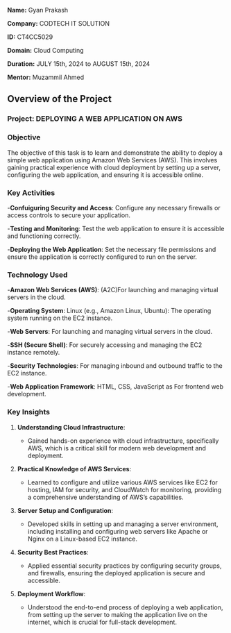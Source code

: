 **Name:** Gyan Prakash

**Company:** CODTECH IT SOLUTION

**ID:** CT4CC5029

**Domain:** Cloud Computing

**Duration:** JULY 15th, 2024 to AUGUST 15th, 2024

**Mentor:** Muzammil Ahmed

## Overview of the Project

### Project: DEPLOYING A WEB APPLICATION ON AWS

### Objective

The objective of this task is to learn and demonstrate the ability to deploy a simple web application using Amazon Web Services (AWS). This involves gaining practical experience with cloud deployment by setting up a server, configuring the web application, and ensuring it is accessible online. 

### Key Activities

-**Confuiguring Security and Access**: Configure any necessary firewalls or access controls to secure your application.

-**Testing and Monitoring**: Test the web application to ensure it is accessible and functioning correctly.

-**Deploying the Web Application**: Set the necessary file permissions and ensure the application is correctly configured to run on the server.

### Technology Used

-**Amazon Web Services (AWS)**: (A2C)For launching and managing virtual servers in the cloud.

-**Operating System**: Linux (e.g., Amazon Linux, Ubuntu): The operating system running on the EC2 instance.

-**Web Servers**: For launching and managing virtual servers in the cloud.

-**SSH (Secure Shell)**: For securely accessing and managing the EC2 instance remotely.

-**Security Technologies**: For managing inbound and outbound traffic to the EC2 instance.

-**Web Application Framework**: HTML, CSS, JavaScript as For frontend web development.

### Key Insights

1. **Understanding Cloud Infrastructure**:
   - Gained hands-on experience with cloud infrastructure, specifically AWS, which is a critical skill for modern web development and deployment.

2. **Practical Knowledge of AWS Services**:
   - Learned to configure and utilize various AWS services like EC2 for hosting, IAM for security, and CloudWatch for monitoring, providing a comprehensive understanding of AWS’s capabilities.

3. **Server Setup and Configuration**:
   - Developed skills in setting up and managing a server environment, including installing and configuring web servers like Apache or Nginx on a Linux-based EC2 instance.

4. **Security Best Practices**:
   - Applied essential security practices by configuring security groups, and firewalls, ensuring the deployed application is secure and accessible.

5. **Deployment Workflow**:
   - Understood the end-to-end process of deploying a web application, from setting up the server to making the application live on the internet, which is crucial for full-stack development.
